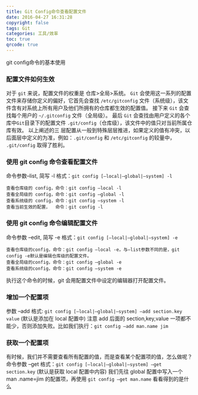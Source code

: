 ```yaml
---
title: Git Config命令查看配置文件
date: 2016-04-27 16:31:28
copyright: false
tags: Git
categories: 工具/效率
toc: true
qrcode: true
---
```


git config命令的基本使用

### 配置文件如何生效

对于 `git` 来说，配置文件的权重是 仓库>全局>系统。
`Git` 会使用这一系列的配置文件来存储你定义的偏好，它首先会查找 `/etc/gitconfig` 文件（系统级），该文件含有对系统上所有用户及他们所拥有的仓库都生效的配置值。
接下来 `Git` 会查找每个用户的 `~/.gitconfig` 文件（全局级）。
最后 `Git` 会查找由用户定义的各个库中`Git`目录下的配置文件 `.git/config`（仓库级），该文件中的值只对当前所属仓库有效。
以上阐述的三 层配置从一般到特殊层层推进，如果定义的值有冲突，以后面层中定义的为准，例如：`.git/config` 和 `/etc/gitconfig` 的较量中， `.git/config` 取得了胜利。

<!--more-->

### 使用 git config 命令查看配置文件
命令参数–list, 简写 -l
格式：`git config [–local|–global|–system] -l`

```
查看仓库级的 config，命令：git config –local -l
查看全局级的 config，命令：git config –global -l
查看系统级的 config，命令：git config –system -l
查看当前生效的配置，  命令：git config -l
```

### 使用 git config 命令编辑配置文件
命令参数 –edit, 简写 -e
格式：`git config [–local|–global|–system] -e`

```
查看仓库级的config，命令：git config –local -e，与–list参数不同的是，git config -e默认是编辑仓库级的配置文件。
查看全局级的config，命令：git config –global -e
查看系统级的config，命令：git config –system -e
```
执行这个命令的时候，git 会用配置文件中设定的编辑器打开配置文件。

### 增加一个配置项
参数 –add
格式: `git config [–local|–global|–system] –add section.key value` (默认是添加在 local 配置中)
注意 add 后面的 section,key,value 一项都不能少，否则添加失败。比如我们执行：`git config –add man.name jim`

### 获取一个配置项
有时候，我们并不需要查看所有配置的值，而是查看某个配置项的值，怎么做呢？
命令参数 –get
格式：`git config [–local|–global|–system] –get section.key` (默认是获取 local 配置中内容) 我们先往 global 配置中写入一个 man .name=jim 的配置项，再使用 `git config –get man.name` 看看得到的是什么

